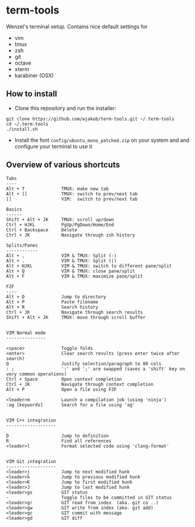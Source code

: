 term-tools
==========

Wenzel's terminal setup. Contains nice default settings for

* vim
* tmux
* zsh
* git
* octave
* xterm
* karabiner (OSX)

How to install
--------------

* Clone this repository and run the installer:
```
git clone https://github.com/wjakob/term-tools.git ~/.term-tools
cd ~/.term-tools
./install.sh
```

* Install the font ``config/ubuntu_mono_patched.zip`` on your
  system and and configure your terminal to use it


Overview of various shortcuts
-----------------------------
```
Tabs
----
Alt + T              TMUX: make new tab
Alt + []             TMUX: switch to prev/next tab
[]                   VIM:  switch to prev/next tab

Basics
------
Shift + Alt + JK     TMUX: scroll up/down
Ctrl + HJKL          PgUp/PgDown/Home/End
Ctrl + Backspace     Delete
Ctrl + JK            Navigate through zsh history

Splits/Panes
------------
Alt + ,              VIM & TMUX: Split (-)
Alt + .              VIM & TMUX: Split (|)
Alt + HJKL           VIM & TMUX: switch to different pane/split
Alt + Q              VIM & TMUX: close pane/split
Alt + F              VIM & TMUX: maximize pane/split

FZF
----
Alt + D              Jump to directory
Alt + P              Paste filename
Alt + R              Search history
Ctrl + JK            Navigate through search results
Shift + Alt + JK     TMUX: move through scroll buffer


VIM Normal mode
---------------

<space>              Toggle folds
<enter>              Clear search results (press enter twice after search)
Q                    Justify selection/paragraph to 80 cols
: ;                  ':' and ';' are swapped (saves a 'shift' key on very common operations)
Ctrl + Space         Open context completion
Ctrl + JK            Navigate through context completion
Alt + P              Open a file using FZF

<leader>m            Launch a compilation job (using 'ninja')
:ag [keywords]       Search for a file using 'ag'


VIM C++ integration
-------------------

D                    Jump to definition
R                    Find all references
<leader>l            Format selected code using 'clang-format'


VIM Git integration
-------------------
<leader>j            Jump to next modified hunk
<leader>k            Jump to previous modified hunk
<leader>K            Jump to first modified hunk
<leader>J            Jump to last modified hunk
<leader>gs           GIT status
-                    Toggle files to be committed in GIT status
<leader>gr           GIT read from index  (aka. git co ..)
<leader>gw           GIT write from index (aka. git add)
<leader>gc           GIT commit with message
<leader>gd           GIT diff
```
